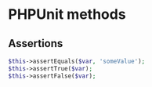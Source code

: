 # PHPUnit methods

## Assertions

```php
$this->assertEquals($var, 'someValue');
$this->assertTrue($var);
$this->assertFalse($var);
```
